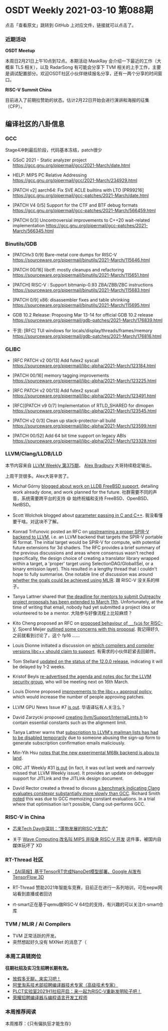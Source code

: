 # OSDT Weekly 2021-03-10 第088期

点击「查看原文」跳转到 GitHub 上对应文件，链接就可以点击了。

### 近期活动

**OSDT Meetup**

本周日2月21日上午10点到12点。本期活动 MaskRay 会介绍一下最近的工作（大概率 TLS 相关），以及 RadarSong 有可能会分享下 TVM 相关的上手工作，主要是调试配置部分。欢迎OSDT社区小伙伴继续报名分享，还有一两个分享的时间窗口。

**RISC-V Summit China**

目前进入了前期拉赞助的状态。估计2月22日开始会进行演讲和海报的征集（CFP）。

## 编译社区的八卦信息

### GCC

Stage4冲刺最后阶段，代码基本冻结，patch很少
- GSoC 2021 - Static analyzer project
  https://gcc.gnu.org/pipermail/gcc/2021-March/date.html

- HELP: MIPS PC Relative Addressing
  https://gcc.gnu.org/pipermail/gcc/2021-March/234929.html

- [PATCH v2] aarch64: Fix SVE ACLE builtins with LTO [PR99216]
  https://gcc.gnu.org/pipermail/gcc-patches/2021-March/date.html

- [PATCH V4 0/5] Support for the CTF and BTF debug formats
  https://gcc.gnu.org/pipermail/gcc-patches/2021-March/566459.html

- [PATCH 0/3] Uncontroversial improvements to C++20 wait-related implementation
  https://gcc.gnu.org/pipermail/gcc-patches/2021-March/566345.html

### Binutils/GDB

- [PATCHv3 0/9] Bare-metal core dumps for RISC-V
  https://sourceware.org/pipermail/binutils/2021-March/115646.html

- [PATCH 00/16] libctf: mostly cleanups and refactoring
  https://sourceware.org/pipermail/binutils/2021-March/115651.html

- [PATCH] RISC-V : Support bitmanip-0.93 ZBA/ZBB/ZBC instructions
  https://sourceware.org/pipermail/binutils/2021-March/115683.html

- [PATCH 0/9] x86: disassembler fixes and table shrinking
  https://sourceware.org/pipermail/binutils/2021-March/115695.html

- GDB 10.2 Release: Proposing Mar 13-14 for official GDB 10.2 release
  https://sourceware.org/pipermail/gdb-patches/2021-March/176839.html

- 干货: [RFC] TUI windows for locals/display/threads/frames/memory
  https://sourceware.org/pipermail/gdb-patches/2021-March/176816.html

### GLIBC

- [RFC PATCH v2 00/13] Add futex2 syscall
  https://sourceware.org/pipermail/libc-alpha/2021-March/123184.html

- [PATCH 00/16] memory tagging improvements
  https://sourceware.org/pipermail/libc-alpha/2021-March/123225.html

- [RFC PATCH v2 00/13] Add futex2 syscall
  https://sourceware.org/pipermail/libc-alpha/2021-March/123491.html

- [RFC][PATCH v9 0/7] Implementation of RTLD_SHARED for dlmopen
  https://sourceware.org/pipermail/libc-alpha/2021-March/123545.html

- [PATCH v2 0/3] Clean up stack-protector-all build
  https://sourceware.org/pipermail/libc-alpha/2021-March/123599.html

- [PATCH 00/52] Add 64 bit time support on legacy ABIs
  https://sourceware.org/pipermail/libc-alpha/2021-March/123328.html

### LLVM/Clang/LLDB/LLD

本节内容来自 [LLVM Weekly 第375期](http://llvmweekly.org/issue/375)，
[Alex Bradbury](https://www.linkedin.com/in/alex-bradbury/) 大哥持续稳定输出。

上周干货很多。Alex大哥辛苦了。

* Michał Górny [blogged about work on LLDB FreeBSD support](https://www.moritz.systems/blog/freebsd-legacy-process-plugin-removed/), detailing work already done, and work planned for the future.
  社群需要不同的声音，系统需要跨平台的支持 😄 始终祝福和支持 FreeBSD、OpenBSD、NetBSD。

* Scott Wolchok blogged about [parameter passing in C and C++](https://wolchok.org/posts/parameter-passing/).
  我没看懂要干啥。对这块不了解。

* Konrad Trifunovic posted an RFC on [upstreaming a proper SPIR-V backend to LLVM](https://lists.llvm.org/pipermail/llvm-dev/2021-March/148985.html), i.e. an LLVM backend that targets the SPIR-V portable IR format. The initial target would be SPIR-V for compute, with potential future extensions for 3d shaders. The RFC provides a brief summary of the previous discussions and areas where consensus wasn't reched (specifically, the design choice of creating a translator library wrapped within a target, a 'proper' target using SelectionDAG/GlobalISel, or a binary emission layer). This resulted in a lengthy thread that I couldn't hope to fully summarise. One notable line of discussion was around [whether the goals could be achieved using MLIR](https://lists.llvm.org/pipermail/llvm-dev/2021-March/148926.html).
  跟 RISC-V 没关系的样子。

* Tanya Lattner shared that [the deadline for mentors to submit Outreachy project proposals has been extended to March 11th](https://lists.llvm.org/pipermail/llvm-dev/2021-March/149038.html).  Unfortunately, at the time of writing that email, nobody had yet submitted a project idea or volunteered to be a mentor.
  大陆参与好像流程上比较麻烦？

* Kito Cheng proposed an RFC on [proposed behaviour of `__fp16` for RISC-V](https://lists.llvm.org/pipermail/cfe-dev/2021-March/067847.html).  Sjoerd Meijer [outlined some concerns with this proposal](https://lists.llvm.org/pipermail/cfe-dev/2021-March/067867.html).
  我记得好久之前就看到讨论了，这个 fp16 ……

* Louis Dionne initiated a discussion on [which compilers and compiler versions libc++ should claim to support](https://lists.llvm.org/pipermail/libcxx-dev/2021-March/001082.html).
  有需求的小伙伴赶紧去回邮件。

* Tom Stellard [updated on the status of the 12.0.0 release](https://lists.llvm.org/pipermail/llvm-dev/2021-March/148936.html), indicating it will be delayed by 1-2 weeks.

* Kristof Beyls [re-advertised the agenda and notes doc for the LLVM security group](https://lists.llvm.org/pipermail/llvm-dev/2021-March/148985.html), who will be meeting next on 16th March.

* Louis Dionne proposed [improvements to the libc++ approval policy](https://lists.llvm.org/pipermail/libcxx-dev/2021-March/001091.html), which would increase the number of people approving patches.

* LLVM GPU News Issue #7 [is out](https://lists.llvm.org/pipermail/llvm-dev/2021-March/149017.html).
  华语译坛有人关注么？

* David Zarzycki proposed [creating llvm/Support/InternalLimts.h](https://lists.llvm.org/pipermail/llvm-dev/2021-March/149010.html) to contain essential constants such as the alignment limit.

* Tanya Lattner warns that [subscription to LLVM's mailman lists has had to be disabled temporarily](https://lists.llvm.org/pipermail/llvm-dev/2021-March/149027.html) due to someone abusing the sign-up form to generate subscription confirmation emails maliciously.

* Min-Yih Hsu [notes that the new experimental M68k backend is abou to land](https://lists.llvm.org/pipermail/llvm-dev/2021-March/149040.html).

* ORC JIT Weekly #31 [is out](https://lists.llvm.org/pipermail/llvm-dev/2021-March/148900.html) (in fact, it was out last week and narrowly missed that LLVM Weekly issue). It provides an update on debugger support for JITLink and the JITLink design document.

* David Rector created a thread to discuss [a benchmark indicating Clang evaluates constexpr substantially more slowly than GCC](https://lists.llvm.org/pipermail/cfe-dev/2021-March/067809.html).  Richard Smith [noted](https://lists.llvm.org/pipermail/cfe-dev/2021-March/067810.html) this was due to GCC memoizing constant evaluations. In a trial where that optimisation isn't possible, Clang out-performs GCC.

### RISC-V in China

- [芯来Tech Day@深圳：“蓬勃发展的RISC-V生态”](https://mp.weixin.qq.com/s/9TrxAsoKN3JL9dJ27xRWtg)

- 关于 [Wave Computing 改名叫 MIPS 并投身 RISC-V 开发](https://mp.weixin.qq.com/s/lAy7jxLTzxfKZE9dlR2hHg) 这件事，被国内自媒体玩坏了 XD

### RT-Thread 社区

- [【AI简报】基于TensorRT完成NanoDet模型部署、Google AI发布TensorFlow 3D](https://mp.weixin.qq.com/s/O_Bt4t7hFajU7dYy69x3Wg)

- RT-Thread 赞助2021年智能车竞赛，目前正在进行一系列培训，可在eepw网站看到直播或者回访

- rt-smart正在基于qemu做RISC-V 64位的支持，有兴趣的可以关注rt-smart仓库

### TVM / MLIR / AI Compilers

- TVM 正常活跃的开发。
- 突然想起好久没有 MXNet 的消息了（

### 本周工具链岗位

**往期社招及实习生招聘长期有效。**

- [放假多无聊，来实习吧！](https://mp.weixin.qq.com/s/pWjPrHtaWnzWbPfqqcX1cQ)
- [阿里淘系技术部招聘编译器技术专家（高级技术专家）](https://mp.weixin.qq.com/s/Yr_XA_L9fCI8IvhuudwTkQ)
- [PLCT实验室2021H1社招开启：来一起为RISC-V重新发明轮子吧！](https://mp.weixin.qq.com/s/9BUJ1-LbHGm-Lhs_Lavzjw)
- [荣耀招聘编译器与编程语言开发工程师](https://mp.weixin.qq.com/s/XaLAhjLP6fhj3Vl-mUjXng)

### 本周推荐阅读

本周推荐：《只有偏执狂才能生存》
